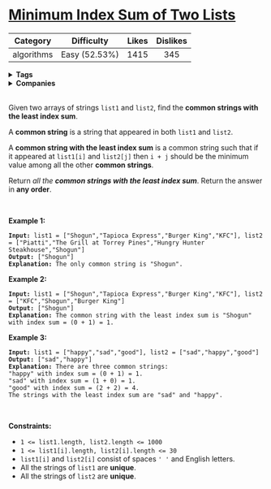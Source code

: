 # [Minimum Index Sum of Two Lists](https://leetcode.com/problems/minimum-index-sum-of-two-lists/description/)

| Category | Difficulty | Likes | Dislikes |
| :------: | :--------: | :---: | :------: |
| algorithms | Easy (52.53%) | 1415 | 345 |

<details>
  <summary><strong>Tags</strong></summary>

  [hash-table](https://leetcode.com/tag/hash-table)

</details>

<details>
  <summary><strong>Companies</strong></summary>

  yelp

</details>
<br />

<p>Given two arrays of strings <code>list1</code> and <code>list2</code>, find the <strong>common strings with the least index sum</strong>.</p>

<p>A <strong>common string</strong> is a string that appeared in both <code>list1</code> and <code>list2</code>.</p>

<p>A <strong>common string with the least index sum</strong> is a common string such that if it appeared at <code>list1[i]</code> and <code>list2[j]</code> then <code>i + j</code> should be the minimum value among all the other <strong>common strings</strong>.</p>

<p>Return <em>all the <strong>common strings with the least index sum</strong></em>. Return the answer in <strong>any order</strong>.</p>

<p>&nbsp;</p>
<p><strong>Example 1:</strong></p>

<pre><code><strong>Input:</strong> list1 = [&quot;Shogun&quot;,&quot;Tapioca Express&quot;,&quot;Burger King&quot;,&quot;KFC&quot;], list2 = [&quot;Piatti&quot;,&quot;The Grill at Torrey Pines&quot;,&quot;Hungry Hunter Steakhouse&quot;,&quot;Shogun&quot;]
<strong>Output:</strong> [&quot;Shogun&quot;]
<strong>Explanation:</strong> The only common string is &quot;Shogun&quot;.</code></pre>

<p><strong>Example 2:</strong></p>

<pre><code><strong>Input:</strong> list1 = [&quot;Shogun&quot;,&quot;Tapioca Express&quot;,&quot;Burger King&quot;,&quot;KFC&quot;], list2 = [&quot;KFC&quot;,&quot;Shogun&quot;,&quot;Burger King&quot;]
<strong>Output:</strong> [&quot;Shogun&quot;]
<strong>Explanation:</strong> The common string with the least index sum is &quot;Shogun&quot; with index sum = (0 + 1) = 1.</code></pre>

<p><strong>Example 3:</strong></p>

<pre><code><strong>Input:</strong> list1 = [&quot;happy&quot;,&quot;sad&quot;,&quot;good&quot;], list2 = [&quot;sad&quot;,&quot;happy&quot;,&quot;good&quot;]
<strong>Output:</strong> [&quot;sad&quot;,&quot;happy&quot;]
<strong>Explanation:</strong> There are three common strings:
&quot;happy&quot; with index sum = (0 + 1) = 1.
&quot;sad&quot; with index sum = (1 + 0) = 1.
&quot;good&quot; with index sum = (2 + 2) = 4.
The strings with the least index sum are &quot;sad&quot; and &quot;happy&quot;.</code></pre>

<p>&nbsp;</p>
<p><strong>Constraints:</strong></p>

<ul>
  <li><code>1 &lt;= list1.length, list2.length &lt;= 1000</code></li>
  <li><code>1 &lt;= list1[i].length, list2[i].length &lt;= 30</code></li>
  <li><code>list1[i]</code> and <code>list2[i]</code> consist of spaces <code>' '</code> and English letters.</li>
  <li>All the strings of <code>list1</code> are <strong>unique</strong>.</li>
  <li>All the strings of <code>list2</code> are <strong>unique</strong>.</li>
</ul>

